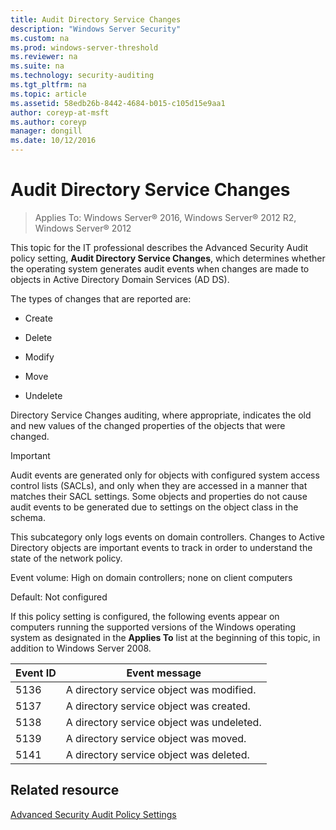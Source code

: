 ```yaml
---
title: Audit Directory Service Changes
description: "Windows Server Security"
ms.custom: na
ms.prod: windows-server-threshold
ms.reviewer: na
ms.suite: na
ms.technology: security-auditing
ms.tgt_pltfrm: na
ms.topic: article
ms.assetid: 58edb26b-8442-4684-b015-c105d15e9aa1
author: coreyp-at-msft
ms.author: coreyp
manager: dongill
ms.date: 10/12/2016
---
```

# Audit Directory Service Changes

>Applies To: Windows Server&reg; 2016, Windows Server&reg; 2012 R2, Windows Server&reg; 2012

This topic for the IT professional describes the Advanced Security Audit policy setting, **Audit Directory Service Changes**, which determines whether the operating system generates audit events when changes are made to objects in Active Directory Domain Services (AD DS).

The types of changes that are reported are:

-   Create

-   Delete

-   Modify

-   Move

-   Undelete

Directory Service Changes auditing, where appropriate, indicates the old and new values of the changed properties of the objects that were changed.

> [!IMPORTANT]
> Audit events are generated only for objects with configured system access control lists (SACLs), and only when they are accessed in a manner that matches their SACL settings. Some objects and properties do not cause audit events to be generated due to settings on the object class in the schema.

This subcategory only logs events on domain controllers. Changes to Active Directory objects are important events to track in order to understand the state of the network policy.

Event volume: High on domain controllers; none on client computers

Default: Not configured

If this policy setting is configured, the following events appear on computers running the supported versions of the Windows operating system as designated in the **Applies To** list at the beginning of this topic, in addition to Windows Server 2008.

|Event ID|Event message|
|------|---------|
|5136|A directory service object was modified.|
|5137|A directory service object was created.|
|5138|A directory service object was undeleted.|
|5139|A directory service object was moved.|
|5141|A directory service object was deleted.|

## Related resource
[Advanced Security Audit Policy Settings](../advanced-security-audit-policy-settings.md)


